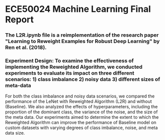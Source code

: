 # ECE50024 Machine Learning Final Report 
### The L2R.ipynb file is a reimplementation of the research paper "Learning to Reweight Examples for Robust Deep Learning" by Ren et al. (2018).
### Experiment Design: To examine the effectiveness of implementing the Reweighted Algorithm, we conducted experiments to evaluate its impact on three different scenarios: 1) class imbalance 2) noisy data 3) different sizes of meta-data
For both the class imbalance and noisy data scenarios, we compared the performance of the LeNet with Reweighted Algorithm (L2R) and without (Baseline). We also analyzed the effects of hyperparameters, including the proportion of the dominant class, the variance of the noise, and the size of the meta data. Our experiments aimed to determine the extent to which the Reweighted Algorithm can improve the performance of Baseline model on custom datasets with varying degrees of class imbalance, noise, and meta data size.
